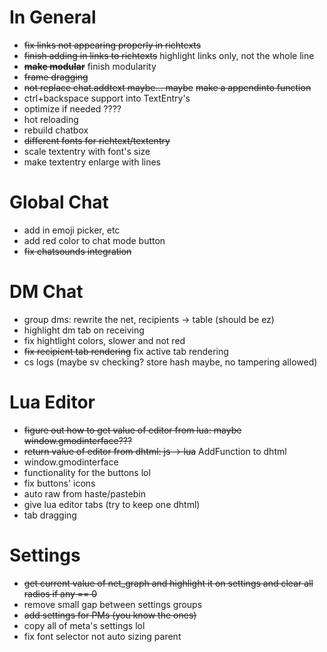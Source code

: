 # In General
* ~~fix links not appearing properly in richtexts~~
* ~~finish adding in links to richtexts~~ highlight links only, not the whole line
* ~~**make modular**~~ finish modularity
* ~~frame dragging~~
* ~~not replace chat.addtext maybe... maybe~~ ~~make a appendinto function~~
* ctrl+backspace support into TextEntry's
* optimize if needed ????
* hot reloading
* rebuild chatbox
* ~~different fonts for richtext/textentry~~
* scale textentry with font's size
* make textentry enlarge with lines

# Global Chat
* add in emoji picker, etc
* add red color to chat mode button
* ~~fix chatsounds integration~~

# DM Chat
* group dms: rewrite the net, recipients -> table (should be ez)
* highlight dm tab on receiving
* fix hightlight colors, slower and not red
* ~~fix recipient tab rendering~~ fix active tab rendering
* cs logs (maybe sv checking? store hash maybe, no tampering allowed)

# Lua Editor
* ~~figure out how to get value of editor from lua: maybe window.gmodinterface???~~
* ~~return value of editor from dhtml: js -> lua~~ AddFunction to dhtml
* window.gmodinterface
* functionality for the buttons lol
* fix buttons' icons
* auto raw from haste/pastebin
* give lua editor tabs (try to keep one dhtml)
* tab dragging

# Settings
* ~~get current value of net_graph and highlight it on settings and clear all radios if any == 0~~
* remove small gap between settings groups
* ~~add settings for PMs (you know the ones)~~
* copy all of meta's settings lol
* fix font selector not auto sizing parent
